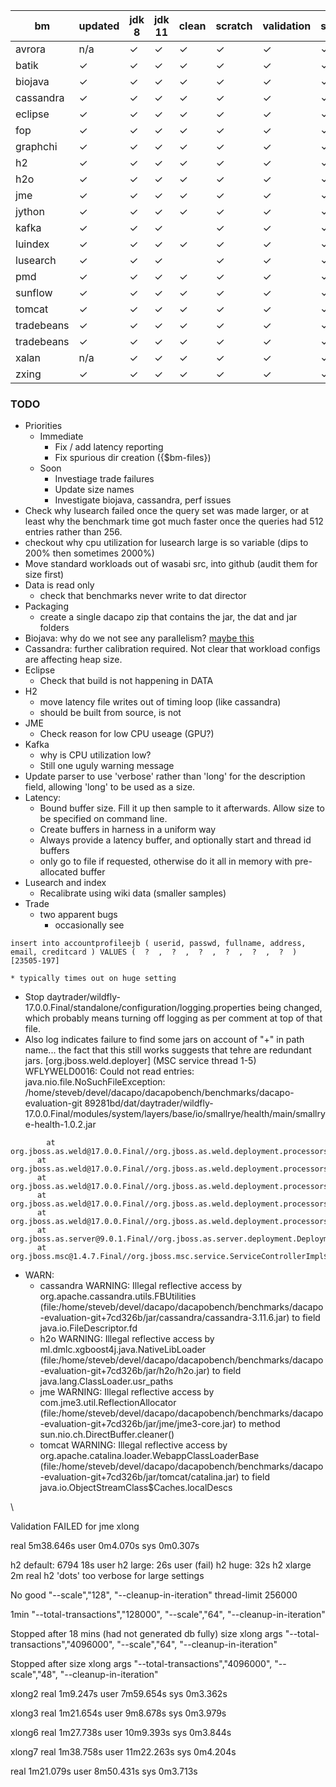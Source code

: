 |bm | updated | jdk 8 | jdk 11 | clean | scratch | validation | small | default | large | huge | long | latency |
|-|-|-|-|-|-|-|-|-|-|-|-|-|
|avrora|n/a|✓|✓|✓|✓|✓|✓|✓|✓|||
|batik|✓|✓|✓|✓|✓|✓|✓|✓|✓|✓||
|biojava|✓|✓|✓|✓|✓|✓|✓|✓|✓|✓||
|cassandra|✓|✓|✓|✓|✓|✓|✓|✓|✓|✓|✓|✓|
|eclipse|✓|✓|✓|✓|✓|✓|✓|✓|✓|||
|fop|✓|✓|✓|✓|✓|✓|✓|✓||||
|graphchi|✓|✓|✓|✓|✓|✓|✓|✓|✓|✓||||
|h2|✓|✓|✓|✓|✓|✓|✓|✓|✓|✓||✓|
|h2o|✓|✓|✓|✓|✓|✓|✓|✓|✓|✓|||
|jme|✓|✓|✓|✓|✓|✓|✓|✓|✓||✓|✓|
|jython|✓|✓|✓|✓|✓|✓|✓|✓|✓||✓||
|kafka|✓|✓|✓||✓|✓|✓|✓|✓||?|✓|
|luindex|✓|✓|✓|✓|✓|✓|✓|✓||✓|||
|lusearch|✓|✓|✓||✓|✓|✓|✓|✓|✓|✓|✓|
|pmd|✓|✓|✓|✓|✓|✓|✓|✓|✓|||
|sunflow|✓|✓|✓|✓|✓|✓|✓|✓|✓|||
|tomcat|✓|✓|✓|✓|✓|✓|✓|✓|✓||✓|✓|
|tradebeans|✓|✓|✓|✓|✓|✓|✓|✓|✓|✓|✓|?|
|tradebeans|✓|✓|✓|✓|✓|✓|✓|✓|✓|✓|✓|?|
|xalan|n/a|✓|✓|✓|✓|✓|✓|✓|✓|||||
|zxing|✓|✓|✓|✓|✓|✓|✓|✓||||||


### TODO
* Priorities
  * Immediate
    * Fix / add latency reporting
    * Fix spurious dir creation ({$bm-files})
  * Soon
    * Investiage trade failures
    * Update size names
    * Investigate biojava, cassandra, perf issues
* Check why lusearch failed once the query set was made larger, or at least why the benchmark time got much faster once the queries had 512 entries rather than 256.
* checkout why cpu utilization for lusearch large is so variable (dips to 200% then sometimes 2000%)
* Move standard workloads out of wasabi src, into github (audit them for size first)
* Data is read only
  * check that benchmarks never write to dat director
* Packaging
  * create a single dacapo zip that contains the jar, the dat and jar folders
* Biojava: why do we not see any parallelism? [maybe this](https://bugs.openjdk.java.net/browse/JDK-8247980)
* Cassandra: further calibration required.   Not clear that workload configs are affecting heap size.
* Eclipse
  * Check that build is not happening in DATA
* H2 
  * move latency file writes out of timing loop (like cassandra)
  * should be built from source, is not
* JME
  * Check reason for low CPU useage (GPU?)
* Kafka 
  * why is CPU utilization low?
  * Still one uguly warning message
* Update parser to use 'verbose' rather than 'long' for the description field, allowing 'long' to be used as a size.
* Latency:
  * Bound buffer size.   Fill it up then sample to it afterwards.  Allow size to be specified on command line.
  * Create buffers in harness in a uniform way
  * Always provide a latency buffer, and optionally start and thread id buffers
  * only go to file if requested, otherwise do it all in memory with pre-allocated buffer
* Lusearch and index
  * Recalibrate using wiki data (smaller samples)
* Trade
  * two apparent bugs
    * occasionally see 
```org.h2.jdbc.JdbcSQLException: Unique index or primary key violation: "PRIMARY_KEY_F ON PUBLIC.ACCOUNTPROFILEEJB(USERID) VALUES ('000000', 1)"; SQL statement:
insert into accountprofileejb ( userid, passwd, fullname, address, email, creditcard ) VALUES (  ?  ,  ?  ,  ?  ,  ?  ,  ?  ,  ?  ) [23505-197]
```
    * typically times out on huge setting

  * Stop daytrader/wildfly-17.0.0.Final/standalone/configuration/logging.properties being changed, which probably means turning off logging as per comment at top of that file.
  * Also log indicates failure to find some jars on account of "+" in path name... the fact that this still works suggests that tehre are redundant jars.
  [org.jboss.weld.deployer] (MSC service thread 1-5) WFLYWELD0016: Could not read entries: java.nio.file.NoSuchFileException: /home/steveb/devel/dacapo/dacapobench/benchmarks/dacapo-evaluation-git 89281bd/dat/daytrader/wildfly-17.0.0.Final/modules/system/layers/base/io/smallrye/health/main/smallrye-health-1.0.2.jar
  ```
          at org.jboss.as.weld@17.0.0.Final//org.jboss.as.weld.deployment.processors.UrlScanner.handleArchiveByFile(UrlScanner.java:136)
        at org.jboss.as.weld@17.0.0.Final//org.jboss.as.weld.deployment.processors.UrlScanner.handle(UrlScanner.java:125)
        at org.jboss.as.weld@17.0.0.Final//org.jboss.as.weld.deployment.processors.UrlScanner.scan(UrlScanner.java:89)
        at org.jboss.as.weld@17.0.0.Final//org.jboss.as.weld.deployment.processors.ExternalBeanArchiveProcessor.discover(ExternalBeanArchiveProcessor.java:287)
        at org.jboss.as.weld@17.0.0.Final//org.jboss.as.weld.deployment.processors.ExternalBeanArchiveProcessor.deploy(ExternalBeanArchiveProcessor.java:198)
        at org.jboss.as.server@9.0.1.Final//org.jboss.as.server.deployment.DeploymentUnitPhaseService.start(DeploymentUnitPhaseService.java:176)
        at org.jboss.msc@1.4.7.Final//org.jboss.msc.service.ServiceControllerImpl$StartTask.startService(ServiceControllerImpl.java:1737)
  ```

* WARN:
  * cassandra WARNING: Illegal reflective access by org.apache.cassandra.utils.FBUtilities (file:/home/steveb/devel/dacapo/dacapobench/benchmarks/dacapo-evaluation-git+7cd326b/jar/cassandra/cassandra-3.11.6.jar) to field java.io.FileDescriptor.fd
  * h2o WARNING: Illegal reflective access by ml.dmlc.xgboost4j.java.NativeLibLoader (file:/home/steveb/devel/dacapo/dacapobench/benchmarks/dacapo-evaluation-git+7cd326b/jar/h2o/h2o.jar) to field java.lang.ClassLoader.usr_paths
  * jme WARNING: Illegal reflective access by com.jme3.util.ReflectionAllocator (file:/home/steveb/devel/dacapo/dacapobench/benchmarks/dacapo-evaluation-git+7cd326b/jar/jme/jme3-core.jar) to method sun.nio.ch.DirectBuffer.cleaner()
  * tomcat WARNING: Illegal reflective access by org.apache.catalina.loader.WebappClassLoaderBase (file:/home/steveb/devel/dacapo/dacapobench/benchmarks/dacapo-evaluation-git+7cd326b/jar/tomcat/catalina.jar) to field java.io.ObjectStreamClass$Caches.localDescs

\\




Validation FAILED for jme xlong

real	5m38.646s
user	0m4.070s
sys	0m0.307s


h2 default: 6794 18s user
h2 large: 26s user (fail)
h2 huge: 32s
h2 xlarge 2m real
h2 'dots' too verbose for large settings

No good
		"--scale","128",
		"--cleanup-in-iteration"
  thread-limit 256000

1min
  		"--total-transactions","128000",
		"--scale","64",
		"--cleanup-in-iteration"

Stopped after 18 mins (had not generated db fully)
    size xlong args 
		"--total-transactions","4096000",
		"--scale","64",
		"--cleanup-in-iteration"

Stopped after 
    size xlong args 
		"--total-transactions","4096000",
		"--scale","48",
		"--cleanup-in-iteration"

xlong2
real	1m9.247s
user	7m59.654s
sys	0m3.362s

xlong3
real	1m21.654s
user	9m8.678s
sys	0m3.979s

xlong6
real	1m27.738s
user	10m9.393s
sys	0m3.844s

xlong7
real	1m38.758s
user	11m22.263s
sys	0m4.204s

real	1m21.079s
user	8m50.431s
sys	0m3.713s